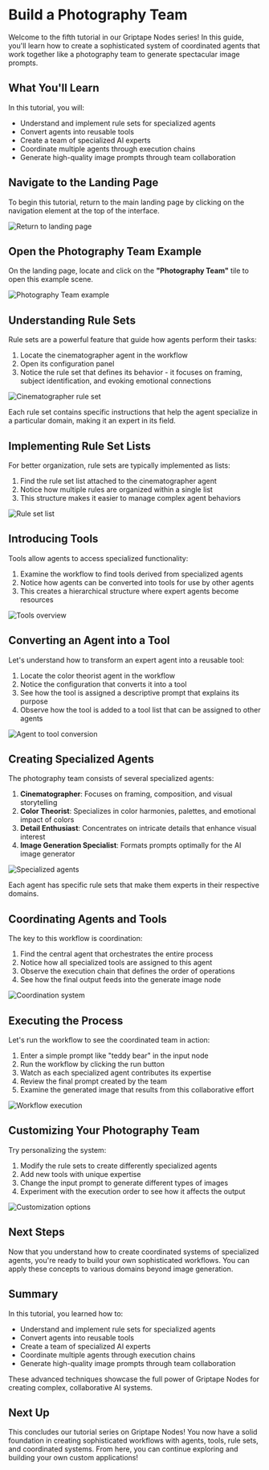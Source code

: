 # Build a Photography Team

Welcome to the fifth tutorial in our Griptape Nodes series! In this guide, you'll learn how to create a sophisticated system of coordinated agents that work together like a photography team to generate spectacular image prompts.

## What You'll Learn

In this tutorial, you will:

- Understand and implement rule sets for specialized agents
- Convert agents into reusable tools
- Create a team of specialized AI experts
- Coordinate multiple agents through execution chains
- Generate high-quality image prompts through team collaboration

## Navigate to the Landing Page

To begin this tutorial, return to the main landing page by clicking on the navigation element at the top of the interface.

![Return to landing page](assets/return_to_landing.png)

## Open the Photography Team Example

On the landing page, locate and click on the **"Photography Team"** tile to open this example scene.

![Photography Team example](assets/photography_team_example.png)

## Understanding Rule Sets

Rule sets are a powerful feature that guide how agents perform their tasks:

1. Locate the cinematographer agent in the workflow
2. Open its configuration panel
3. Notice the rule set that defines its behavior - it focuses on framing, subject identification, and evoking emotional connections

![Cinematographer rule set](assets/cinematographer_ruleset.png)

Each rule set contains specific instructions that help the agent specialize in a particular domain, making it an expert in its field.

## Implementing Rule Set Lists

For better organization, rule sets are typically implemented as lists:

1. Find the rule set list attached to the cinematographer agent
2. Notice how multiple rules are organized within a single list
3. This structure makes it easier to manage complex agent behaviors

![Rule set list](assets/ruleset_list.png)

## Introducing Tools

Tools allow agents to access specialized functionality:

1. Examine the workflow to find tools derived from specialized agents
2. Notice how agents can be converted into tools for use by other agents
3. This creates a hierarchical structure where expert agents become resources

![Tools overview](assets/tools_overview.png)

## Converting an Agent into a Tool

Let's understand how to transform an expert agent into a reusable tool:

1. Locate the color theorist agent in the workflow
2. Notice the configuration that converts it into a tool
3. See how the tool is assigned a descriptive prompt that explains its purpose
4. Observe how the tool is added to a tool list that can be assigned to other agents

![Agent to tool conversion](assets/agent_tool_conversion.png)

## Creating Specialized Agents

The photography team consists of several specialized agents:

1. **Cinematographer**: Focuses on framing, composition, and visual storytelling
2. **Color Theorist**: Specializes in color harmonies, palettes, and emotional impact of colors
3. **Detail Enthusiast**: Concentrates on intricate details that enhance visual interest
4. **Image Generation Specialist**: Formats prompts optimally for the AI image generator

![Specialized agents](assets/specialized_agents.png)

Each agent has specific rule sets that make them experts in their respective domains.

## Coordinating Agents and Tools

The key to this workflow is coordination:

1. Find the central agent that orchestrates the entire process
2. Notice how all specialized tools are assigned to this agent
3. Observe the execution chain that defines the order of operations
4. See how the final output feeds into the generate image node

![Coordination system](assets/coordination_system.png)

## Executing the Process

Let's run the workflow to see the coordinated team in action:

1. Enter a simple prompt like "teddy bear" in the input node
2. Run the workflow by clicking the run button
3. Watch as each specialized agent contributes its expertise
4. Review the final prompt created by the team
5. Examine the generated image that results from this collaborative effort

![Workflow execution](assets/workflow_execution.png)

## Customizing Your Photography Team

Try personalizing the system:

1. Modify the rule sets to create differently specialized agents
2. Add new tools with unique expertise
3. Change the input prompt to generate different types of images
4. Experiment with the execution order to see how it affects the output

![Customization options](assets/customization_options.png)

## Next Steps

Now that you understand how to create coordinated systems of specialized agents, you're ready to build your own sophisticated workflows. You can apply these concepts to various domains beyond image generation.

## Summary

In this tutorial, you learned how to:
- Understand and implement rule sets for specialized agents
- Convert agents into reusable tools
- Create a team of specialized AI experts
- Coordinate multiple agents through execution chains
- Generate high-quality image prompts through team collaboration

These advanced techniques showcase the full power of Griptape Nodes for creating complex, collaborative AI systems.

## Next Up

This concludes our tutorial series on Griptape Nodes! You now have a solid foundation in creating sophisticated workflows with agents, tools, rule sets, and coordinated systems. From here, you can continue exploring and building your own custom applications!